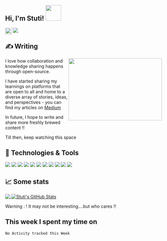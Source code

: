 
<h2> Hi, I'm Stuti! <img src="https://media.giphy.com/media/hvRJCLFzcasrR4ia7z/giphy.gif" width="50"></h2>
<a href="https://www.linkedin.com/in/i=am-stuti/">
  <img align="left" alt="Stuti's LinkedIN" width="22px" src="https://raw.githubusercontent.com/peterthehan/peterthehan/master/assets/linkedin.svg" />
</a>


![](https://visitor-badge.glitch.me/badge?page_id=iamstuti.iamstuti)





## &#x270d; Writing

<img align="right" src="https://media.giphy.com/media/BferOKonYOspm28AiB/giphy.gif" width="300" height="200" />

I love how collaboration and knowledge sharing happens through open-source.

I have started sharing my learnings on platforms that are open to all and home to a diverse array of stories, ideas, and perspectives - you can find my articles on [Medium](https://medium.com/@stuti.2996)

In future, I hope to write and share more freshly brewed content !! 

Till then, keep watching this space



## 🔧 Technologies & Tools
![](https://img.shields.io/badge/OS-Linux-informational?style=flat&logo=linux&logoColor=white&color=2bbc8a)
![](https://img.shields.io/badge/Code-Python-informational?style=flat&logo=python&logoColor=white&color=2bbc8a)
![](https://img.shields.io/badge/Code-Golang-informational?style=flat&logo=go&logoColor=white&color=2bbc8a)
![](https://img.shields.io/badge/Code-C++-informational?style=flat&logo=c++&logoColor=white&color=2bbc8a)
![](https://img.shields.io/badge/Shell-Bash-informational?style=flat&logo=gnu-bash&logoColor=white&color=2bbc8a)
![](https://img.shields.io/badge/Tools-Kubernetes-informational?style=flat&logo=kubernetes&logoColor=white&color=2bbc8a)
![](https://img.shields.io/badge/Tools-LaTeX-informational?style=flat&logo=latex&logoColor=white&color=2bbc8a)
![](https://img.shields.io/badge/Libraries-Keras-informational?style=flat&logo=keras&logoColor=white&color=2bbc8a)
![](https://img.shields.io/badge/Pytorch-Keras-informational?style=flat&logo=pytorch&logoColor=white&color=2bbc8a)
![](https://img.shields.io/badge/Tensorflow-Keras-informational?style=flat&logo=tensorflow&logoColor=white&color=2bbc8a)
![](https://img.shields.io/badge/Cloud-GCP-informational?style=flat&logo=GCP&logoColor=white&color=2bbc8a)


## &#x1f4c8; Some stats
<a href="https://github.com/MartinHeinz/MartinHeinz">
  <img align="center" src="https://github-readme-stats.vercel.app/api/top-langs/?username=iamstuti&hide=java,html,tex&title_color=ffffff&text_color=c9cacc&icon_color=2bbc8a&bg_color=1d1f21&langs_count=4" />
</a>


<a href="https://github.com/MartinHeinz/MartinHeinz">
  <img align="center" src="https://github-readme-stats.vercel.app/api?username=iamstuti&show_icons=true&line_height=27&count_private=true&title_color=ffffff&text_color=c9cacc&icon_color=2bbc8a&bg_color=1d1f21" alt="Stuti's GitHub Stats" />
</a>

Warning : ! It may not be interesting....but who cares !! 

 
  

## This week I spent my time on 

<!--START_SECTION:waka-->
```text
No Activity tracked this Week
```
<!--END_SECTION:waka-->
